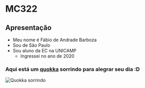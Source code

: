 # MC322
## Apresentação
* Meu nome é Fábio de Andrade Barboza
* Sou de São Paulo
* Sou aluno da EC na UNICAMP
    * Ingressei no ano de 2020
    
### Aqui está um [quokka](https://g1.globo.com/sp/campinas-regiao/terra-da-gente/noticia/2020/01/07/conheca-o-quokka-o-animal-selvagem-mais-feliz-do-mundo.ghtml) sorrindo para alegrar seu dia :D

![Quokka sorrindo](https://encrypted-tbn0.gstatic.com/images?q=tbn:ANd9GcRgLgtI2Obt89tfoXCf4X_ma1tiIT2J8KQgYQ&usqp=CAU)
